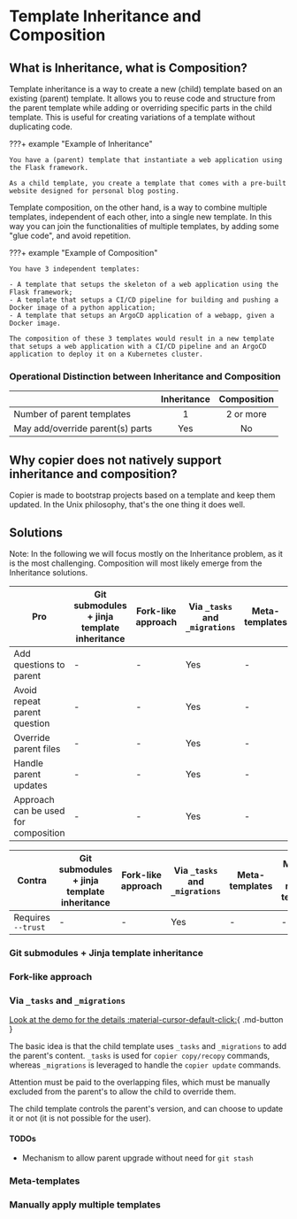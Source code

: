 # Template Inheritance and Composition

## What is Inheritance, what is Composition?

Template inheritance is a way to create a new (child) template based on an existing
(parent) template. It allows you to reuse code and structure from the parent template
while adding or overriding specific parts in the child template. This is useful for
creating variations of a template without duplicating code.

???+ example "Example of Inheritance"

    You have a (parent) template that instantiate a web application using the Flask framework.

    As a child template, you create a template that comes with a pre-built website designed for personal blog posting.

Template composition, on the other hand, is a way to combine multiple templates,
independent of each other, into a single new template. In this way you can join the
functionalities of multiple templates, by adding some "glue code", and avoid repetition.

???+ example "Example of Composition"

    You have 3 independent templates:

    - A template that setups the skeleton of a web application using the Flask framework;
    - A template that setups a CI/CD pipeline for building and pushing a Docker image of a python application;
    - A template that setups an ArgoCD application of a webapp, given a Docker image.

    The composition of these 3 templates would result in a new template that setups a web application with a CI/CD pipeline and an ArgoCD application to deploy it on a Kubernetes cluster.

### Operational Distinction between Inheritance and Composition

|                                  | Inheritance | Composition |
| -------------------------------- | :---------: | :---------: |
| Number of parent templates       |      1      |  2 or more  |
| May add/override parent(s) parts |     Yes     |     No      |

## Why copier does not natively support inheritance and composition?

Copier is made to bootstrap projects based on a template and keep them updated. In the
Unix philosophy, that's the one thing it does well.

## Solutions

Note: In the following we will focus mostly on the Inheritance problem, as it is the
most challenging. Composition will most likely emerge from the Inheritance solutions.

| Pro                                  | Git submodules + jinja template inheritance | Fork-like approach | Via `_tasks` and `_migrations` | Meta-templates | Manually apply multiple templates |
| ------------------------------------ | ------------------------------------------- | ------------------ | ------------------------------ | -------------- | --------------------------------- |
| Add questions to parent              | -                                           | -                  | Yes                            | -              | -                                 |
| Avoid repeat parent question         | -                                           | -                  | Yes                            | -              | -                                 |
| Override parent files                | -                                           | -                  | Yes                            | -              | -                                 |
| Handle parent updates                | -                                           | -                  | Yes                            | -              | -                                 |
| Approach can be used for composition | -                                           | -                  | Yes                            | -              | Yes                               |

| Contra             | Git submodules + jinja template inheritance | Fork-like approach | Via `_tasks` and `_migrations` | Meta-templates | Manually apply multiple templates |
| ------------------ | ------------------------------------------- | ------------------ | ------------------------------ | -------------- | --------------------------------- |
| Requires `--trust` | -                                           | -                  | Yes                            | -              | -                                 |

### Git submodules + Jinja template inheritance

<!-- TODO: Add content-->

### Fork-like approach

<!-- TODO: Add content-->

### Via `_tasks` and `_migrations`

[Look at the demo for the details :material-cursor-default-click:](https://github.com/francesco086/copier-inheritance-via-task-and-migration-demo-child#){
.md-button }

The basic idea is that the child template uses `_tasks` and `_migrations` to add the
parent's content. `_tasks` is used for `copier copy/recopy` commands, whereas
`_migrations` is leveraged to handle the `copier update` commands.

Attention must be paid to the overlapping files, which must be manually excluded from
the parent's to allow the child to override them.

The child template controls the parent's version, and can choose to update it or not (it
is not possible for the user).

#### TODOs

-   Mechanism to allow parent upgrade without need for `git stash`

### Meta-templates

<!-- TODO: Add content, see https://github.com/copier-org/copier/issues/934#issuecomment-1405492635-->

### Manually apply multiple templates

<!-- TODO: Add content, see https://copier.readthedocs.io/en/stable/configuring/#applying-multiple-templates-to-the-same-subproject -->
